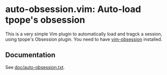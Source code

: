 # auto-obsession.vim: Auto-load tpope's obsession

This is a very simple Vim plugin to automatically load and tragck a session,
using tpope's Obsession plugin. You need to have
[vim-obsession](https://github.com/tpope/vim-obsession) installed.

## Documentation

See [doc/auto-obsession.txt](doc/auto-obsession.txt).
